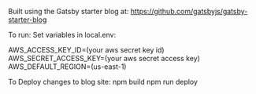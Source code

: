 Built using the Gatsby starter blog at: https://github.com/gatsbyjs/gatsby-starter-blog

To run:
Set variables in local.env:

AWS_ACCESS_KEY_ID=(your aws secret key id)
AWS_SECRET_ACCESS_KEY=(your aws secret access key)
AWS_DEFAULT_REGION=(us-east-1)

To Deploy changes to blog site:
npm build
npm run deploy